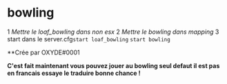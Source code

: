 # bowling
1 *Mettre le loaf_bowling dans non esx*
2 *Mettre le bowling dans mapping*
3 start dans le server.cfg``start loaf_bowling`` ``start bowling``

**Crée par OXYDE#0001

**C'est fait maintenant vous pouvez jouer au bowling seul defaut il est pas en francais essaye le traduire bonne chance !**
